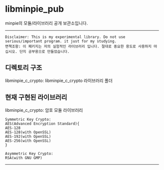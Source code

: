 <h1>libminpie_pub</h1>
minpie의 모듈/라이브러리 공개 보관소입니다.
<hr>

```
Disclaimer: This is my experimental library. Do not use serious/important program. it just for my studying.
면책조항: 이 패키지는 저의 실험적인 라이브러리 입니다. 절대로 중요한 용도로 사용하지 마십시오. 단지 공부용으로 만들었습니다.
```

<h2>디렉토리 구조</h2>
libminpie_c_crypto: libminpie_c_crypto 라이브러리 폴더

<h2> 현재 구현된 라이브러리</h2>
libminpie_c_crypto: 암호 모듈 라이브러리

```
Symmetric Key Crypto:
AES(Advanced Encryption Standard){
AES-128
AES-128(with OpenSSL)
AES-192(with OpenSSL)
AES-256(with OpenSSL)
}

Asymmetric Key Crypto:
RSA(with GNU GMP)
```

<hr>